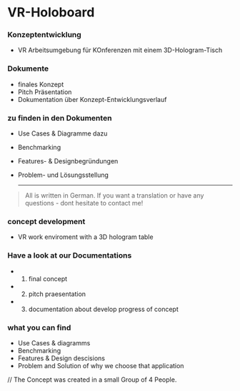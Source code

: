 # VR-Holoboard
 
 ### Konzeptentwicklung
 - VR Arbeitsumgebung für KOnferenzen mit einem 3D-Hologram-Tisch


### Dokumente
- finales Konzept
- Pitch Präsentation
- Dokumentation über Konzept-Entwicklungsverlauf

### zu finden in den Dokumenten
- Use Cases & Diagramme dazu
- Benchmarking
- Features- & Designbegründungen
- Problem- und Lösungsstellung
 

  ______________________________________________
 
 
 > All is written in German. If you want a translation or have any questions - dont hesitate to contact me!
 
 ### concept development 
 - VR work enviroment with a 3D hologram table
 
 
 ### Have a look at our Documentations
 - 1. final concept
 - 2. pitch praesentation
 - 3. documentation about develop progress of concept

### what you can find 
- Use Cases & diagramms
- Benchmarking
- Features & Design descisions
- Problem and Solution of why we choose that application
 
 
 // The Concept was created in a small Group of 4 People.
 
 
